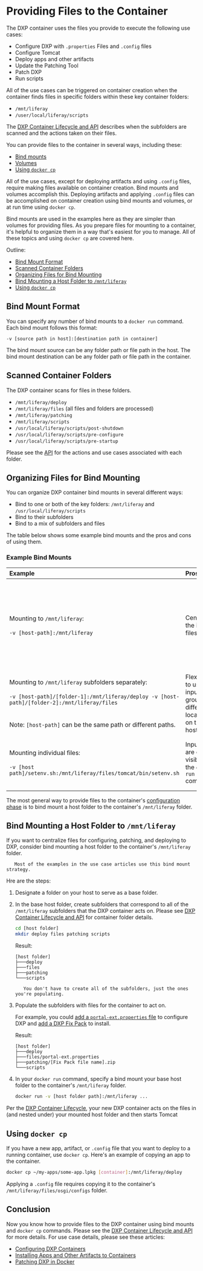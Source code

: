 # Providing Files to the Container

The DXP container uses the files you provide to execute the following use cases:

* Configure DXP with `.properties` Files and `.config` files
* Configure Tomcat
* Deploy apps and other artifacts
* Update the Patching Tool
* Patch DXP
* Run scripts

All of the use cases can be triggered on container creation when the container finds files in specific folders within these key container folders:

* `/mnt/liferay`
* `/user/local/liferay/scripts`

The [DXP Container Lifecycle and API](./dxp-container-lifecycle-and-api.md) describes when the subfolders are scanned and the actions taken on their files.

You can provide files to the container in several ways, including these:

* [Bind mounts](https://docs.docker.com/storage/bind-mounts/)
* [Volumes](https://docs.docker.com/storage/volumes/)
* [Using `docker cp`](https://docs.docker.com/engine/reference/commandline/cp/)

All of the use cases, except for deploying artifacts and using `.config` files, require making files available on container creation. Bind mounts and volumes accomplish this. Deploying artifacts and applying `.config` files can be accomplished on container creation using bind mounts and volumes, or at run time using `docker cp`.

Bind mounts are used in the examples here as they are simpler than volumes for providing files. As you prepare files for mounting to a container, it's helpful to organize them in a way that's easiest for you to manage. All of these topics and using `docker cp` are covered here.

Outline:

* [Bind Mount Format](#bind-mount-format)
* [Scanned Container Folders](#scanned-container-folders)
* [Organizing Files for Bind Mounting](#organizing-files-for-bind-mounting)
* [Bind Mounting a Host Folder to `/mnt/liferay`](#bind-mounting-a-host-folder-to-mnt-liferay)
* [Using `docker cp`](#copying-files-to-the-container)

## Bind Mount Format

You can specify any number of bind mounts to a `docker run` command. Each bind mount follows this format:

```
-v [source path in host]:[destination path in container]
```

The bind mount source can be any folder path or file path in the host. The bind mount destination can be any folder path or file path in the container.

## Scanned Container Folders

The DXP container scans for files in these folders.

* `/mnt/liferay/deploy`
* `/mnt/liferay/files` (all files and folders are processed)
* `/mnt/liferay/patching`
* `/mnt/liferay/scripts`
* `/usr/local/liferay/scripts/post-shutdown`
* `/usr/local/liferay/scripts/pre-configure`
* `/usr/local/liferay/scripts/pre-startup`

Please see the [API](./dxp-container-lifecycle-and-api.md#api) for the actions and use cases associated with each folder.

## Organizing Files for Bind Mounting

You can organize DXP container bind mounts in several different ways:

* Bind to one or both of the key folders: `/mnt/liferay` and `/usr/local/liferay/scripts`
* Bind to their subfolders
* Bind to a mix of subfolders and files

The table below shows some example bind mounts and the pros and cons of using them.

### Example Bind Mounts

| Example | Pros | Cons |
| :------ | :------- | :---------- |
| Mounting to `/mnt/liferay`:<br><br>`-v [host-path]:/mnt/liferay` | Centralizes the input files. | Input files must be organized in subfolders that the container expects (see the locations listed above). |
| Mounting to `/mnt/liferay` subfolders separately:<br><br>`-v [host-path]/[folder-1]:/mnt/liferay/deploy -v [host-path]/[folder-2]:/mnt/liferay/files`<br><br><br>Note: `[host-path]` can be the same path or different paths. | Flexibility to use input file groups in different locations on the host. | More host file locations to manage. |
| Mounting individual files:<br><br>`-v [host path]/setenv.sh:/mnt/liferay/files/tomcat/bin/setenv.sh` | Input files are clearly visible in the `docker run` command. | Lengthy docker run commands. Even more host file locations to manage. |

The most general way to provide files to the container's [configuration phase](./dxp-container-lifecycle-and-api.md#lifecycle) is to bind mount a host folder to the container's `/mnt/liferay` folder.

## Bind Mounting a Host Folder to `/mnt/liferay`

If you want to centralize files for configuring, patching, and deploying to DXP, consider bind mounting a host folder to the container's `/mnt/liferay` folder.

```note::
   Most of the examples in the use case articles use this bind mount strategy.
```

Hre are the steps:

1. Designate a folder on your host to serve as a base folder.

1. In the base host folder, create subfolders that correspond to all of the `/mnt/liferay` subfolders that the DXP container acts on. Please see [DXP Container Lifecycle and API](./dxp-container-lifecycle) for container folder details.

    ```bash
    cd [host folder]
    mkdir deploy files patching scripts
    ```

    Result:

    ```
    [host folder]
    ├───deploy
    ├───files
    ├───patching
    └───scripts
    ```

    ```note::
       You don't have to create all of the subfolders, just the ones you're populating.
    ```
1. Populate the subfolders with files for the container to act on.

    For example, you could [add a `portal-ext.properties` file](./configuring-dxp-containers.md#portal-properties) to configure DXP and [add a DXP Fix Pack](./patching-dxp-in-docker.md) to install.

    Result:

    ```
    [host folder]
    ├───deploy
    ├───files/portal-ext.properties
    ├───patching/[Fix Pack file name].zip
    └───scripts
    ```

1. In your `docker run` command, specify a bind mount your base host folder to the container's `/mnt/liferay` folder.

    ```bash
    docker run -v [host folder path]:/mnt/liferay ...
    ```

Per the [DXP Container Lifecycle](./dxp-container-lifecycle-and-api.md#liferay-phases), your new DXP container acts on the files in (and nested under) your mounted host folder and then starts Tomcat

## Using `docker cp`

If you have a new app, artifact, or `.config` file that you want to deploy to a running container, use `docker cp`. Here's an example of copying an app to the container.

```bash
docker cp ~/my-apps/some-app.lpkg [container]:/mnt/liferay/deploy
```

Applying a `.config` file requires copying it to the container's `/mnt/liferay/files/osgi/configs` folder.

## Conclusion

Now you know how to provide files to the DXP container using bind mounts and `docker cp` commands. Please see the [DXP Container Lifecycle and API](./dxp-container-lifecycle-and-api.md) for more details. For use case details, please see these articles:

* [Configuring DXP Containers](./configuring-dxp-containers.md)
* [Installing Apps and Other Artifacts to Containers](./installing-apps-and-other-artifacts-to-containers.md)
* [Patching DXP in Docker](./patching-dxp-in-docker.md)